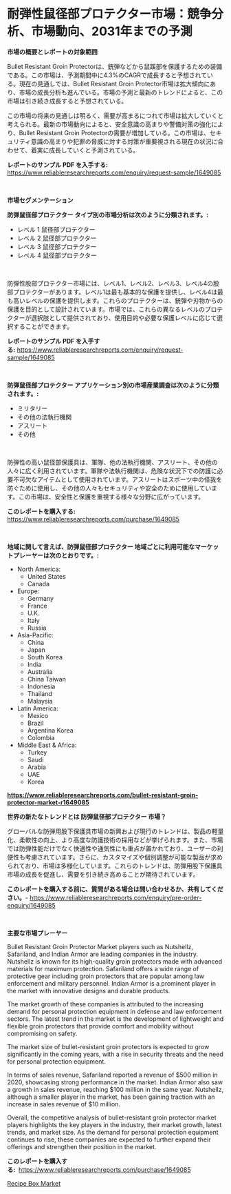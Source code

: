 <p><h1>耐弾性鼠径部プロテクター市場：競争分析、市場動向、2031年までの予測</h1></p><p><strong>市場の概要とレポートの対象範囲</strong></p>
<p><p>Bullet Resistant Groin Protectorは、銃弾などから鼠蹊部を保護するための装備である。この市場は、予測期間中に4.3%のCAGRで成長すると予想されている。現在の見通しでは、Bullet Resistant Groin Protector市場は拡大傾向にあり、市場の成長分析も進んでいる。市場の予測と最新のトレンドによると、この市場は引き続き成長すると予想されている。</p><p>この市場の将来の見通しは明るく、需要が高まるにつれて市場は拡大していくと考えられる。最新の市場動向によると、安全意識の高まりや警備対策の強化により、Bullet Resistant Groin Protectorの需要が増加している。この市場は、セキュリティ意識の高まりや犯罪の脅威に対する対策が重要視される現在の状況に合わせて、着実に成長していくと予測されている。</p></p>
<p><strong>レポートのサンプル PDF を入手する:</strong> <a href="https://www.reliableresearchreports.com/enquiry/request-sample/1649085">https://www.reliableresearchreports.com/enquiry/request-sample/1649085</a></p>
<p>&nbsp;</p>
<p><strong>市場セグメンテーション</strong></p>
<p><strong>防弾鼠径部プロテクター タイプ別の市場分析は次のように分類されます。:</strong></p>
<p><ul><li>レベル 1 鼠径部プロテクター</li><li>レベル 2 鼠径部プロテクター</li><li>レベル 3 鼠径部プロテクター</li><li>レベル 4 鼠径部プロテクター</li></ul></p>
<p>&nbsp;</p>
<p><p>防弾性股部プロテクター市場には、レベル1、レベル2、レベル3、レベル4の股部プロテクターがあります。レベル1は最も基本的な保護を提供し、レベル4は最も高いレベルの保護を提供します。これらのプロテクターは、銃弾や刃物からの保護を目的として設計されています。市場では、これらの異なるレベルのプロテクターが選択肢として提供されており、使用目的や必要な保護レベルに応じて選択することができます。</p></p>
<p><strong>レポートのサンプル PDF を入手する:</strong>&nbsp;<a href="https://www.reliableresearchreports.com/enquiry/request-sample/1649085">https://www.reliableresearchreports.com/enquiry/request-sample/1649085</a></p>
<p>&nbsp;</p>
<p><strong> 防弾鼠径部プロテクター アプリケーション別の市場産業調査は次のように分類されます。:</strong></p>
<p><ul><li>ミリタリー</li><li>その他の法執行機関</li><li>アスリート</li><li>その他</li></ul></p>
<p>&nbsp;</p>
<p><p>防弾性の高い鼠径部保護具は、軍隊、他の法執行機関、アスリート、その他の人々に広く利用されています。軍隊や法執行機関は、危険な状況下での防護に必要不可欠なアイテムとして使用されています。アスリートはスポーツ中の怪我を防ぐために使用し、その他の人々もセキュリティや安全のために使用しています。この市場は、安全性と保護を重視する様々な分野に広がっています。</p></p>
<p><strong>このレポートを購入する:</strong>&nbsp; <a href="https://www.reliableresearchreports.com/purchase/1649085">https://www.reliableresearchreports.com/purchase/1649085</a></p>
<p>&nbsp;</p>
<p><strong>地域に関して言えば、防弾鼠径部プロテクター 地域ごとに利用可能なマーケットプレーヤーは次のとおりです。:</strong></p>
<p><ul>
    <li>
        North America:
        <ul>
            <li>United States</li>
            <li>Canada</li>
        </ul>
    </li>
    <li>
        Europe:
        <ul>
            <li>Germany</li>
            <li>France</li>
            <li>U.K.</li>
            <li>Italy</li>
            <li>Russia</li>
        </ul>
    </li>
    <li>
        Asia-Pacific:
        <ul>
            <li>China</li>
            <li>Japan</li>
            <li>South Korea</li>
            <li>India</li>
            <li>Australia</li>
            <li>China Taiwan</li>
            <li>Indonesia</li>
            <li>Thailand</li>
            <li>Malaysia</li>
        </ul>
    </li>
    <li>
        Latin America:
        <ul>
            <li>Mexico</li>
            <li>Brazil</li>
            <li>Argentina Korea</li>
            <li>Colombia</li>
        </ul>
    </li>
    <li>
        Middle East & Africa:
        <ul>
            <li>Turkey</li>
            <li>Saudi</li>
            <li>Arabia</li>
            <li>UAE</li>
            <li>Korea</li>
        </ul>
    </li>
    </ul></p>
<p><strong><a href="https://www.reliableresearchreports.com/bullet-resistant-groin-protector-market-r1649085">https://www.reliableresearchreports.com/bullet-resistant-groin-protector-market-r1649085</a></strong>&nbsp;</p>
<p><strong>世界の新たなトレンドとは 防弾鼠径部プロテクター 市場？</strong></p>
<p><p>グローバルな防弾用股下保護具市場の新興および現行のトレンドは、製品の軽量化、柔軟性の向上、より高度な防護技術の採用などが挙げられます。また、市場では防弾性能だけでなく快適性や通気性にも重点が置かれており、ユーザーの利便性も考慮されています。さらに、カスタマイズや個別調整が可能な製品が求められており、市場は多様化しています。これらのトレンドは、防弾用股下保護具市場の成長を促進し、需要を引き続き高めることが期待されています。</p></p>
<p><strong>このレポートを購入する前に、質問がある場合は問い合わせるか、共有してください。</strong>- <a href="https://www.reliableresearchreports.com/enquiry/pre-order-enquiry/1649085">https://www.reliableresearchreports.com/enquiry/pre-order-enquiry/1649085</a></p>
<p>&nbsp;</p>
<p><strong>主要な市場プレーヤー</strong></p>
<p><p>Bullet Resistant Groin Protector Market players such as Nutshellz, Safariland, and Indian Armor are leading companies in the industry. Nutshellz is known for its high-quality groin protectors made with advanced materials for maximum protection. Safariland offers a wide range of protective gear including groin protectors that are popular among law enforcement and military personnel. Indian Armor is a prominent player in the market with innovative designs and durable products.</p><p>The market growth of these companies is attributed to the increasing demand for personal protection equipment in defense and law enforcement sectors. The latest trend in the market is the development of lightweight and flexible groin protectors that provide comfort and mobility without compromising on safety.</p><p>The market size of bullet-resistant groin protectors is expected to grow significantly in the coming years, with a rise in security threats and the need for personal protection equipment.</p><p>In terms of sales revenue, Safariland reported a revenue of $500 million in 2020, showcasing strong performance in the market. Indian Armor also saw a growth in sales revenue, reaching $100 million in the same year. Nutshellz, although a smaller player in the market, has been gaining traction with an increase in sales revenue of $10 million.</p><p>Overall, the competitive analysis of bullet-resistant groin protector market players highlights the key players in the industry, their market growth, latest trends, and market size. As the demand for personal protection equipment continues to rise, these companies are expected to further expand their offerings and strengthen their position in the market.</p></p>
<p><strong>このレポートを購入する:</strong>&nbsp;&nbsp;<a href="https://www.reliableresearchreports.com/purchase/1649085">https://www.reliableresearchreports.com/purchase/1649085</a></p>
<p><p><a href="https://noble-drawer-34c.notion.site/Recipe-Box-Market-Size-CAGR-Trends-2024-2030-cf8acc18cbe04e27a1df6829ac734d56">Recipe Box Market</a></p></p>